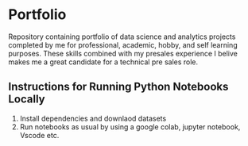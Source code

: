 # Portfolio
Repository containing portfolio of data science and analytics projects completed by me for professional, academic, hobby, and self learning purposes. These skills combined with my presales experience I belive makes me a great candidate for a technical pre sales role.

## Instructions for Running Python Notebooks Locally
1. Install dependencies and downlaod datasets
2. Run notebooks as usual by using a google colab, jupyter notebook, Vscode etc.
